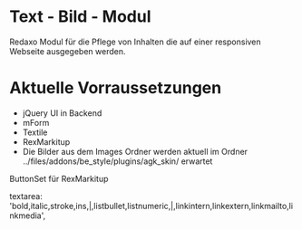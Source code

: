 # Text - Bild - Modul

Redaxo Modul für die Pflege von Inhalten die auf einer responsiven Webseite ausgegeben werden.

# Aktuelle Vorraussetzungen

- jQuery UI in Backend
- mForm
- Textile
- RexMarkitup
- Die Bilder aus dem Images Ordner werden aktuell im Ordner ../files/addons/be_style/plugins/agk_skin/ erwartet

ButtonSet für RexMarkitup

textarea:
'bold,italic,stroke,ins,|,listbullet,listnumeric,|,linkintern,linkextern,linkmailto,linkmedia',
